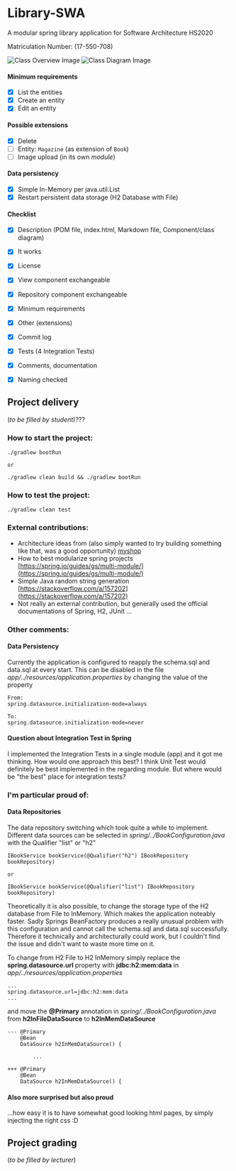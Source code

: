 # Library-SWA
A modular spring library application for Software Architecture HS2020

Matriculation Number: (17-550-708)

![Class Overview Image](/images/class_overview.png)
![Class Diagram Image](/images/gleek-class-diagram.svg)

#### Minimum requirements 

- [X] List the entities
- [X] Create an entity
- [X] Edit an entity

#### Possible extensions

- [X] Delete
- [ ] Entity: `Magazine` (as extension of `Book`)
- [ ] Image upload (in its own *module*)

#### Data persistency
- [X] Simple In-Memory per java.util.List
- [X] Restart persistent data storage (H2 Database with File)

#### Checklist
- [X] Description (POM file, index.html, Markdown file, Component/class diagram)
- [X] It works
- [X] License
- [X] View component exchangeable
- [X] Repository component exchangeable
- [X] Minimum requirements
- [X] Other (extensions)
- [X] Commit log
- [X] Tests (4 Integration Tests)
- [X] Comments, documentation
- [X] Naming checked


## Project delivery
(_to be filled by student_)???

### How to start the project:

```
./gradlew bootRun

or

./gradlew clean build && ./gradlew bootRun
```
### How to test the project:

```
./gradlew clean test
```

### External contributions:
* Architecture ideas from (also simply wanted to try building something like that, was a good opportunity) [myshop](https://github.com/ribeaud/blog-code-samples/tree/master/myshop)
* How to best modularize spring projects [https://spring.io/guides/gs/multi-module/](https://spring.io/guides/gs/multi-module/)
* Simple Java random string generation [https://stackoverflow.com/a/157202](https://stackoverflow.com/a/157202)
* Not really an external contribution, but generally used the official documentations of Spring, H2, JUnit ...

### Other comments:

#### Data Persistency

Currently the application is configured to reapply the schema.sql and data.sql at every start.
This can be disabled in the file *app/../resources/application.properties* by changing the value of the property
```
From:
spring.datasource.initialization-mode=always

To:
spring.datasource.initialization-mode=never
```
#### Question about Integration Test in Spring

I implemented the Integration Tests in a single module (app) and it got me thinking. How would one approach this best?
I think Unit Test would definitely be best implemented in the regarding module. But where would be "the best" place for integration tests?

### I'm particular proud of:

#### Data Repositories

The data repository switching which took quite a while to implement. Different data sources can be selected in *spring/../BookConfiguration.java* with the Qualifier "list" or "h2"
```
IBookService bookService(@Qualifier("h2") IBookRepository bookRepository)
	
or

IBookService bookService(@Qualifier("list") IBookRepository bookRepository)
```
Theoretically it is also possible, to change the storage type of the H2 database from File to InMemory. Which makes the application noteably faster. Sadly Springs BeanFactory produces a really unusual problem with this configuration and cannot call the schema.sql and data.sql successfully. 
Therefore it technically and architecturally could work, but I couldn't find the issue and didn't want to waste more time on it.

To change from H2 File to H2 InMemory simply replace the **spring.datasource.url** property with **jdbc:h2:mem:data** in *app/../resources/application.properties*
```
...
spring.datasource.url=jdbc:h2:mem:data
...
```
and move the **@Primary** annotation in *spring/../BookConfiguration.java* from **h2InFileDataSource** to **h2InMemDataSource**
```
---	@Primary
	@Bean
	DataSource h2InMemDataSource() {

        ...

+++	@Primary
	@Bean
	DataSource h2InMemDataSource() {
```
#### Also more surprised but also proud

...how easy it is to have somewhat good looking html pages, by simply injecting the right css :D

## Project grading

(_to be filled by lecturer_)
